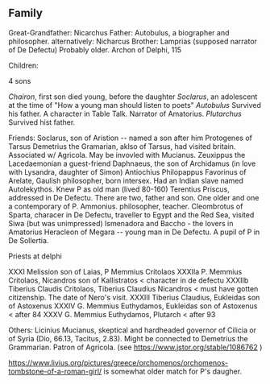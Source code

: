 Family
----------






Great-Grandfather: Nicarchus
Father: Autobulus, a biographer and philosopher. alternatively: Nicharcus
Brother: Lamprias (supposed narrator of De Defectu) Probably older. Archon of Delphi, 115

Children:

4 sons

*Chairon*, first son died young, before the daughter 
*Soclarus*, an adolescent at the time of "How a young man should listen to poets"
*Autobulus* Survived his father.  A character in Table Talk. Narrator of Amatorius. 
*Plutarchus*  Survived hist father. 




Friends:
Soclarus, son of Aristion -- named a son after him
Protogenes of Tarsus
Demetrius the Gramarian, aklso of Tarsus, had visited britain. Associated w/ Agricola. May be invovled with Mucianus.
Zeuxippus the Lacedaemonian a guest-friend
Daphnaeus, the son of Archidamus (in love with Lysandra, daughter of Simon)
Antiochius Philopappus
Favorinus of Arelate, Gaulish philosopher, born intersex. Had an Indian slave named Autolekythos. Knew P as old man (lived 80-160)
Terentius Priscus, addressed in De Defectu. There are two, father and son.  One older and one a contemporary of P. 
Ammonius. philosopher, teacher.
Cleombrotus of Sparta, characer in De Defectu, traveller to Egypt and the Red Sea, visited Siwa (but was unimpressed)
Ismenadora and Baccho - the lovers in Amatorius
Heracleon of Megara -- young man in De Defectu.  A pupil of P  in De Sollertia.  


Priests at delphi

XXXI Melission son of Laias, P Memmius Critolaos
XXXIIa P. Memmius Critolaos, Nicandros son of Kallistratos  < character in de defectu
XXXIIb Tiberius Claudis Critolaos, Tiberius Claudius Nicandros < must have gotten citizenship.  The date of Nero's visit.
XXXIII Tiberius Claudius,  Eukleidas son of Astoxenus
XXXIV G. Memmius Euthydamos, Eukleidas son of Astoxenus < after 84
XXXV G. Memmius Euthydamos, Plutarch  < after 93

Others: 
Licinius Mucianus, skeptical and hardheaded governor of Cilicia or of Syria (Dio, 66.13, Tacitus, 2.83).  Might be connected to Demetrius the Grammarian.  Patron of Agricola. (see https://www.jstor.org/stable/1086762
)

https://www.livius.org/pictures/greece/orchomenos/orchomenos-tombstone-of-a-roman-girl/ is somewhat older match for P's daugher.